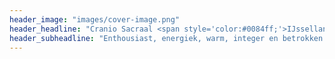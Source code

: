 ```yaml
---
header_image: "images/cover-image.png"
header_headline: "Cranio Sacraal <span style='color:#0084ff;'>IJsselland</span>"
header_subheadline: "Enthousiast, energiek, warm, integer en betrokken."
---
```



